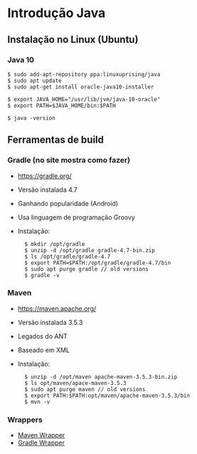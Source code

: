 # Introdução Java

## Instalação no Linux (Ubuntu)

### Java 10

    $ sudo add-apt-repository ppa:linuxuprising/java
    $ sudo apt update
    $ sudo apt-get install oracle-java10-installer

    $ export JAVA_HOME="/usr/lib/jvm/java-10-oracle"
    $ export PATH=$JAVA_HOME/bin:$PATH

    $ java -version

## Ferramentas de build

### Gradle (no site mostra como fazer)
- https://gradle.org/ 
- Versão instalada 4.7
- Ganhando popularidade (Android)
- Usa linguagem de programação Groovy
- Instalação:
  
        $ mkdir /opt/gradle
        $ unzip -d /opt/gradle gradle-4.7-bin.zip
        $ ls /opt/gradle/gradle-4.7
        $ export PATH=$PATH:/opt/gradle/gradle-4.7/bin
        $ sudo apt purge gradle // old versions
        $ gradle -v

### Maven
- https://maven.apache.org/
- Versão instalada 3.5.3
- Legados do ANT
- Baseado em XML
- Instalação:

        $ unzip -d /opt/maven apache-maven-3.5.3-bin.zip
        $ ls opt/maven/apace-maven-3.5.3
        $ sudo apt purge maven // old versions
        $ export PATH:$PATH:opt/maven/apache-maven-3.5.3/bin
        $ mvn -v

### Wrappers
- [Maven Wrapper](https://github.com/takari/maven-wrapper)
- [Gradle Wrapper](https://docs.gradle.org/current/userguide/gradle_wrapper.html)

